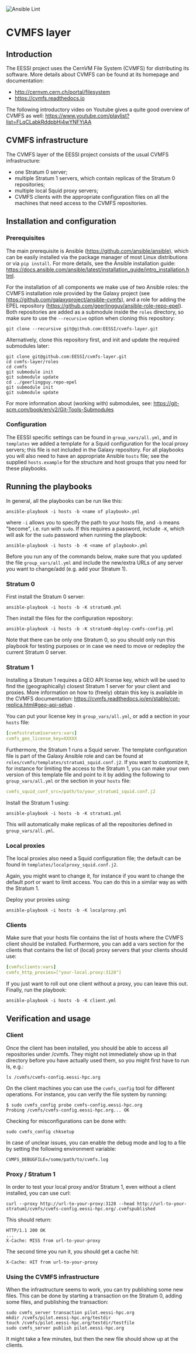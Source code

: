 ![Ansible Lint](https://github.com/bedroge/cvmfs-layer/workflows/Ansible%20Lint/badge.svg)
# CVMFS layer

## Introduction
The EESSI project uses the CernVM File System (CVMFS) for distributing its software. More details about CVMFS can be found at its homepage and documentation:

- http://cernvm.cern.ch/portal/filesystem
- https://cvmfs.readthedocs.io

The following introductory video on Youtube gives a quite good overview of CVMFS as well:
https://www.youtube.com/playlist?list=FLqCLabkRddpbHj4wYNFYjAA

## CVMFS infrastructure

The CVMFS layer of the EESSI project consists of the usual CVMFS infrastructure:
* one Stratum 0 server;
* multiple Stratum 1 servers, which contain replicas of the Stratum 0 repositories;
* multiple local Squid proxy servers;
* CVMFS clients with the appropriate configuration files on all the machines that need access to the CVMFS repositories.

## Installation and configuration

### Prerequisites

The main prerequisite is Ansible (https://github.com/ansible/ansible),
which can be easily installed via the package manager of most Linux distributions or via `pip install`.
For more details, see the Ansible installation guide: https://docs.ansible.com/ansible/latest/installation_guide/intro_installation.html.

For the installation of all components we make use of two Ansible roles: the CVMFS installation role provided by the Galaxy project (see
https://github.com/galaxyproject/ansible-cvmfs), and a role for adding the EPEL repository (https://github.com/geerlingguy/ansible-role-repo-epel).
Both repositories are added as a submodule inside the `roles` directory, so make sure to use the `--recursive` option when cloning this repository:
```
git clone --recursive git@github.com:EESSI/cvmfs-layer.git
```
Alternatively, clone this repository first, and init and update the required submodules later:
```
git clone git@github.com:EESSI/cvmfs-layer.git
cd cvmfs-layer/roles
cd cvmfs
git submodule init
git submodule update
cd ../geerlingguy.repo-epel
git submodule init
git submodule update
```
For more information about (working with) submodules, see:
https://git-scm.com/book/en/v2/Git-Tools-Submodules

### Configuration

The EESSI specific settings can be found in `group_vars/all.yml`, and in `templates` we added a template
for a Squid configuration for the local proxy servers; this file is not included in the Galaxy repository.
For all playbooks you will also need to have an appropriate Ansible `hosts` file;
see the supplied `hosts.example` for the structure and host groups that you need for these playbooks.

## Running the playbooks

In general, all the playbooks can be run like this:
```
ansible-playbook -i hosts -b <name of playbook>.yml
```
where `-i` allows you to specify the path to your hosts file, and `-b` means "become", i.e. run with `sudo`.
If this requires a password, include `-K`, which will ask for the `sudo` password when running the playbook:
```
ansible-playbook -i hosts -b -K <name of playbook>.yml
```

Before you run any of the commands below, make sure that you updated the file `group_vars/all.yml`
and include the new/extra URLs of any server you want to change/add (e.g. add your Stratum 1).


### Stratum 0
First install the Stratum 0 server:
```
ansible-playbook -i hosts -b -K stratum0.yml
```

Then install the files for the configuration repository:
```
ansible-playbook -i hosts -b -K stratum0-deploy-cvmfs-config.yml
```

Note that there can be only one Stratum 0, so you should only run this playbook
for testing purposes or in case we need to move or redeploy the current Stratum 0 server.

### Stratum 1
Installing a Stratum 1 requires a GEO API license key, which will be used to find
the (geographically) closest Stratum 1 server for your client and proxies.
More information on how to (freely) obtain this key is available in the CVMFS documentation: 
https://cvmfs.readthedocs.io/en/stable/cpt-replica.html#geo-api-setup .

You can put your license key in `group_vars/all.yml`, or add a section in your `hosts` file:
```yaml
[cvmfsstratum1servers:vars]
cvmfs_geo_license_key=XXXXX
```

Furthermore, the Stratum 1 runs a Squid server. The template configuration file is part of the Galaxy Ansible role
and can be found at `roles/cvmfs/templates/stratum1_squid.conf.j2`.
If you want to customize it, for instance for limiting the access to the Stratum 1,
you can make your own version of this template file and point to it by adding the following
to `group_vars/all.yml` or the section in your `hosts` file:
```yaml
cvmfs_squid_conf_src=/path/to/your_stratum1_squid.conf.j2
```
Install the Stratum 1 using:
```
ansible-playbook -i hosts -b -K stratum1.yml
```
This will automatically make replicas of all the repositories defined in `group_vars/all.yml`.

### Local proxies
The local proxies also need a Squid configuration file; the default can be found in 
`templates/localproxy_squid.conf.j2`.

Again, you might want to change it, for instance if you want to change the default port or want to limit access.
You can do this in a similar way as with the Stratum 1.

Deploy your proxies using:
```
ansible-playbook -i hosts -b -K localproxy.yml
```

### Clients
Make sure that your hosts file contains the list of hosts where the CVMFS client should be installed.
Furthermore, you can add a vars section for the clients that contains the list of (local) proxy servers
that your clients should use:
```yaml
[cvmfsclients:vars]
cvmfs_http_proxies=["your-local.proxy:3128"]
```
If you just want to roll out one client without a proxy, you can leave this out.
Finally, run the playbook:
```
ansible-playbook -i hosts -b -K client.yml
```

## Verification and usage

### Client

Once the client has been installed, you should be able to access all repositories under /cvmfs. They might not immediately show up in that directory before you have actually used them, so you might first have to run ls, e.g.:
```
ls /cvmfs/cvmfs-config.eessi-hpc.org
```

On the client machines you can use the `cvmfs_config` tool for different operations. For instance, you can verify the file system by running:
```
$ sudo cvmfs_config probe cvmfs-config.eessi-hpc.org
Probing /cvmfs/cvmfs-config.eessi-hpc.org... OK
```

Checking for misconfigurations can be done with:
```
sudo cvmfs_config chksetup
```

In case of unclear issues, you can enable the debug mode and log to a file by setting the following environment variable:
```
CVMFS_DEBUGFILE=/some/path/to/cvmfs.log
```

### Proxy / Stratum 1

In order to test your local proxy and/or Stratum 1, even without a client installed, you can use curl:
```
curl --proxy http://url-to-your-proxy:3128 --head http://url-to-your-stratum1/cvmfs/cvmfs-config.eessi-hpc.org/.cvmfspublished
```
This should return:
```
HTTP/1.1 200 OK
...
X-Cache: MISS from url-to-your-proxy
```
The second time you run it, you should get a cache hit:
```
X-Cache: HIT from url-to-your-proxy
```

### Using the CVMFS infrastructure

When the infrastructure seems to work, you can try publishing some new files. This can be done by starting a transaction on the Stratum 0, adding some files, and publishing the transaction:
```
sudo cvmfs_server transaction pilot.eessi-hpc.org
mkdir /cvmfs/pilot.eessi-hpc.org/testdir
touch /cvmfs/pilot.eessi-hpc.org/testdir/testfile
sudo cvmfs_server publish pilot.eessi-hpc.org
```
It might take a few minutes, but then the new file should show up at the clients.

